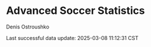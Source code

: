 # Advanced Soccer Statistics
Denis Ostroushko

<!-- gfm -->

Last successful data update: 2025-03-08 11:12:31 CST
